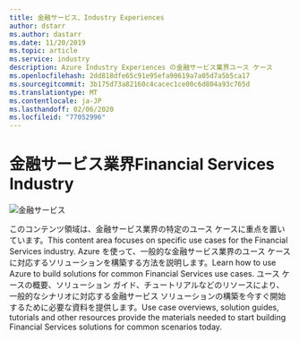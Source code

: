 ```yaml
---
title: 金融サービス、Industry Experiences
author: dstarr
ms.author: dastarr
ms.date: 11/20/2019
ms.topic: article
ms.service: industry
description: Azure Industry Experiences の金融サービス業界ユース ケース
ms.openlocfilehash: 2dd818dfe65c91e95efa90619a7a05d7a5b5ca17
ms.sourcegitcommit: 3b175d73a82160c4cacec1ce00c6d804a93c765d
ms.translationtype: MT
ms.contentlocale: ja-JP
ms.lasthandoff: 02/06/2020
ms.locfileid: "77052996"
---
```

# <a name="financial-services-industry"></a><span data-ttu-id="3afc6-103">金融サービス業界</span><span class="sxs-lookup"><span data-stu-id="3afc6-103">Financial Services Industry</span></span>

![金融サービス](./assets/index-assets/financial-services.png)

<span data-ttu-id="3afc6-105">このコンテンツ領域は、金融サービス業界の特定のユース ケースに重点を置いています。</span><span class="sxs-lookup"><span data-stu-id="3afc6-105">This content area focuses on specific use cases for the Financial Services industry.</span></span> <span data-ttu-id="3afc6-106">Azure を使って、一般的な金融サービス業界のユース ケースに対応するソリューションを構築する方法を説明します。</span><span class="sxs-lookup"><span data-stu-id="3afc6-106">Learn how to use Azure to build solutions for common Financial Services use cases.</span></span> <span data-ttu-id="3afc6-107">ユース ケースの概要、ソリューション ガイド、チュートリアルなどのリソースにより、一般的なシナリオに対応する金融サービス ソリューションの構築を今すぐ開始するために必要な資料を提供します。</span><span class="sxs-lookup"><span data-stu-id="3afc6-107">Use case overviews, solution guides, tutorials and other resources provide the materials needed to start building Financial Services solutions for common scenarios today.</span></span>
